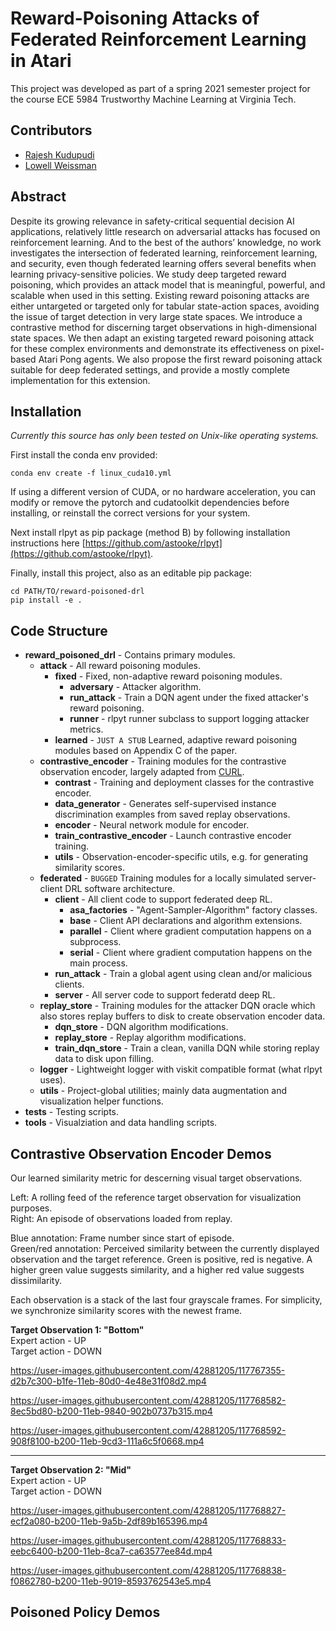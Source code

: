 # Reward-Poisoning Attacks of Federated Reinforcement Learning in Atari

This project was developed as part of a spring 2021 semester project for the course ECE 5984 Trustworthy Machine Learning at Virginia Tech.

## Contributors

- [Rajesh Kudupudi](https://www.linkedin.com/in/rajesh-kudupudi/)
- [Lowell Weissman](https://www.linkedin.com/in/lowell-weissman/)


## Abstract
Despite its growing relevance in safety-critical sequential  decision  AI  applications, relatively  little  research  on adversarial attacks has focused on reinforcement learning. And to the best of the authors’ knowledge, no work investigates the intersection of federated learning, reinforcement learning, and security, even though federated learning offers several benefits when learning privacy-sensitive policies.  We study deep targeted reward poisoning, which provides an attack  model  that  is  meaningful,  powerful,  and scalable when used in this setting. Existing reward poisoning attacks are either untargeted or targeted only for tabular state-action spaces, avoiding the issue of target detection in very large state spaces.  We introduce a contrastive method for discerning target observations in high-dimensional state spaces.   We  then  adapt  an  existing  targeted  reward  poisoning attack for these complex environments and demonstrate its effectiveness on pixel-based Atari Pong agents. We also propose the first reward poisoning attack suitable for deep federated settings, and provide a mostly complete implementation for this extension.

## Installation 

*Currently this source has only been tested on Unix-like operating systems.*

First install the conda env provided:

```
conda env create -f linux_cuda10.yml
```

If using a different version of CUDA, or no hardware acceleration, you can modify or remove the pytorch and cudatoolkit dependencies before installing, or reinstall the correct versions for your system. 

Next install rlpyt as pip package (method B) by following installation instructions here [https://github.com/astooke/rlpyt](https://github.com/astooke/rlpyt).

Finally, install this project, also as an editable pip package:

```
cd PATH/TO/reward-poisoned-drl
pip install -e .
```

## Code Structure

* **reward_poisoned_drl** - Contains primary modules.
  * **attack** - All reward poisoning modules.
    * **fixed** - Fixed, non-adaptive reward poisoning modules.
      * **adversary** - Attacker algorithm.
      * **run_attack** - Train a DQN agent under the fixed attacker's reward poisoning.
      * **runner** - rlpyt runner subclass to support logging attacker metrics.
    * **learned** - `JUST A STUB` Learned, adaptive reward poisoning modules based on Appendix C of the paper. 
  * **contrastive_encoder** - Training modules for the contrastive observation encoder, largely adapted from [CURL](https://github.com/MishaLaskin/curl).
    * **contrast** - Training and deployment classes for the contrastive encoder.
    * **data_generator** - Generates self-supervised instance discrimination examples from saved replay observations.
    * **encoder** - Neural network module for encoder.
    * **train_contrastive_encoder** - Launch contrastive encoder training.
    * **utils** - Observation-encoder-specific utils, e.g. for generating similarity scores.
  * **federated** - `BUGGED` Training modules for a locally simulated server-client DRL software architecture.
    * **client** -  All client code to support federated deep RL.
      * **asa_factories** - "Agent-Sampler-Algorithm" factory classes.
      * **base** - Client API declarations and algorithm extensions.
      * **parallel** - Client where gradient computation happens on a subprocess.
      * **serial** - Client where gradient computation happens on the main process.
    * **run_attack** - Train a global agent using clean and/or malicious clients.
    * **server** - All server code to support federatd deep RL.
  * **replay_store** - Training modules for the attacker DQN oracle which also stores replay buffers to disk to create observation encoder data.
    * **dqn_store** - DQN algorithm modifications.
    * **replay_store** - Replay algorithm modifications.
    * **train_dqn_store** - Train a clean, vanilla DQN while storing replay data to disk upon filling. 
  * **logger** - Lightweight logger with viskit compatible format (what rlpyt uses).
  * **utils** - Project-global utilities; mainly data augmentation and visualization helper functions.
* **tests** - Testing scripts.
* **tools** - Visualziation and data handling scripts.  


## Contrastive Observation Encoder Demos

Our learned similarity metric for descerning visual target observations. 

Left: A rolling feed of the reference target observation for visualization purposes. \
Right: An episode of observations loaded from replay.

Blue annotation: Frame number since start of episode. \
Green/red annotation: Perceived similarity between the currently displayed observation and the target reference. Green is positive, red is negative. A higher green value suggests similarity, and a higher red value suggests dissimilarity. 

Each observation is a stack of the last four grayscale frames. For simplicity, we synchronize similarity scores with the newest frame.

**Target Observation 1: "Bottom"** \
Expert action - UP \
Target action - DOWN

https://user-images.githubusercontent.com/42881205/117767355-d2b7c300-b1fe-11eb-80d0-4e48e31f08d2.mp4

https://user-images.githubusercontent.com/42881205/117768582-8ec5bd80-b200-11eb-9840-902b0737b315.mp4

https://user-images.githubusercontent.com/42881205/117768592-908f8100-b200-11eb-9cd3-111a6c5f0668.mp4

---
**Target Observation 2: "Mid"** \
Expert action - UP \
Target action - DOWN

https://user-images.githubusercontent.com/42881205/117768827-ecf2a080-b200-11eb-9a5b-2df89b165396.mp4

https://user-images.githubusercontent.com/42881205/117768833-eebc6400-b200-11eb-8ca7-ca63577ee84d.mp4

https://user-images.githubusercontent.com/42881205/117768838-f0862780-b200-11eb-9019-8593762543e5.mp4


## Poisoned Policy Demos



